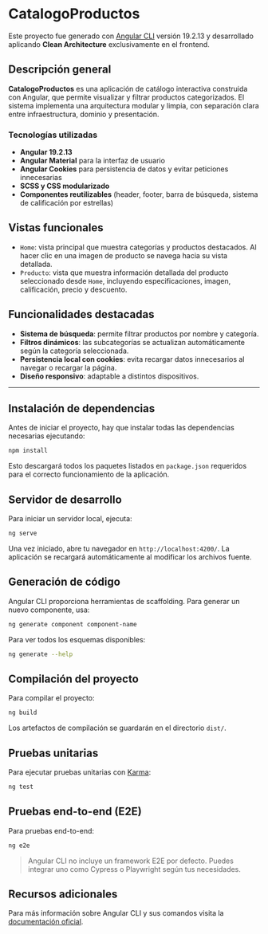 
# CatalogoProductos

Este proyecto fue generado con [Angular CLI](https://github.com/angular/angular-cli) versión 19.2.13 y desarrollado aplicando **Clean Architecture** exclusivamente en el frontend.

## Descripción general

**CatalogoProductos** es una aplicación de catálogo interactiva construida con Angular, que permite visualizar y filtrar productos categorizados. El sistema implementa una arquitectura modular y limpia, con separación clara entre infraestructura, dominio y presentación.

### Tecnologías utilizadas

- **Angular 19.2.13**
- **Angular Material** para la interfaz de usuario
- **Angular Cookies** para persistencia de datos y evitar peticiones innecesarias
- **SCSS y CSS modularizado**
- **Componentes reutilizables** (header, footer, barra de búsqueda, sistema de calificación por estrellas)

## Vistas funcionales

- `Home`: vista principal que muestra categorías y productos destacados. Al hacer clic en una imagen de producto se navega hacia su vista detallada.
- `Producto`: vista que muestra información detallada del producto seleccionado desde `Home`, incluyendo especificaciones, imagen, calificación, precio y descuento.

## Funcionalidades destacadas

- **Sistema de búsqueda**: permite filtrar productos por nombre y categoría.
- **Filtros dinámicos**: las subcategorías se actualizan automáticamente según la categoría seleccionada.
- **Persistencia local con cookies**: evita recargar datos innecesarios al navegar o recargar la página.
- **Diseño responsivo**: adaptable a distintos dispositivos.

---


## Instalación de dependencias

Antes de iniciar el proyecto, hay que instalar todas las dependencias necesarias ejecutando:

```bash
npm install
```

Esto descargará todos los paquetes listados en `package.json` requeridos para el correcto funcionamiento de la aplicación.

## Servidor de desarrollo

Para iniciar un servidor local, ejecuta:

```bash
ng serve
```

Una vez iniciado, abre tu navegador en `http://localhost:4200/`. La aplicación se recargará automáticamente al modificar los archivos fuente.

## Generación de código

Angular CLI proporciona herramientas de scaffolding. Para generar un nuevo componente, usa:

```bash
ng generate component component-name
```

Para ver todos los esquemas disponibles:

```bash
ng generate --help
```

## Compilación del proyecto

Para compilar el proyecto:

```bash
ng build
```

Los artefactos de compilación se guardarán en el directorio `dist/`.

## Pruebas unitarias

Para ejecutar pruebas unitarias con [Karma](https://karma-runner.github.io):

```bash
ng test
```

## Pruebas end-to-end (E2E)

Para pruebas end-to-end:

```bash
ng e2e
```

> Angular CLI no incluye un framework E2E por defecto. Puedes integrar uno como Cypress o Playwright según tus necesidades.

## Recursos adicionales

Para más información sobre Angular CLI y sus comandos visita la [documentación oficial](https://angular.dev/tools/cli).

